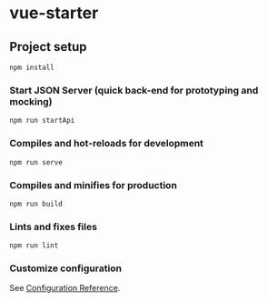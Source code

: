 # vue-starter

## Project setup

```
npm install
```

### Start JSON Server (quick back-end for prototyping and mocking)

```
npm run startApi
```

### Compiles and hot-reloads for development

```
npm run serve
```

### Compiles and minifies for production

```
npm run build
```

### Lints and fixes files

```
npm run lint
```

### Customize configuration

See [Configuration Reference](https://cli.vuejs.org/config/).

